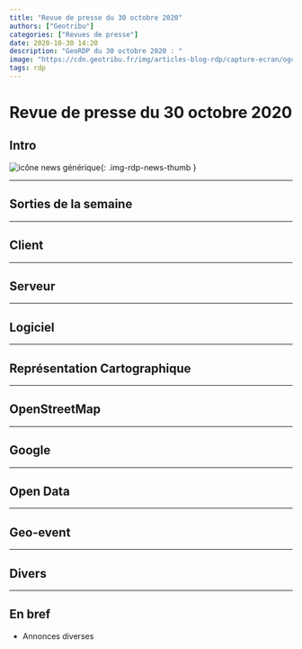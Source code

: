 ```yaml
---
title: "Revue de presse du 30 octobre 2020"
authors: ["Geotribu"]
categories: ["Revues de presse"]
date: 2020-10-30 14:20
description: "GeoRDP du 30 octobre 2020 : "
image: "https://cdn.geotribu.fr/img/articles-blog-rdp/capture-ecran/ogc_SymCoreApproved_1024x512.jpg"
tags: rdp
---
```


# Revue de presse du 30 octobre 2020

## Intro

![icône news générique](https://cdn.geotribu.fr/img/internal/icons-rdp-news/news.png "News"){: .img-rdp-news-thumb }

----

## Sorties de la semaine

----

## Client

----

## Serveur

----

## Logiciel

----

## Représentation Cartographique

----

## OpenStreetMap

----

## Google

----

## Open Data

----

## Geo-event

----

## Divers

----

## En bref

- Annonces diverses
